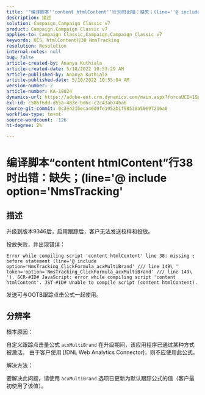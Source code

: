 ```yaml
---
title: '"编译脚本''content htmlContent''行38时出错：缺失；(line=''@ include option=''NmsTracking''”'
description: 描述
solution: Campaign,Campaign Classic v7
product: Campaign,Campaign Classic v7
applies-to: Campaign Classic,Campaign,Campaign Classic v7
keywords: KCS，htmlContent行38 NmsTracking
resolution: Resolution
internal-notes: null
bug: false
article-created-by: Ananya Kuthiala
article-created-date: 5/10/2022 10:53:29 AM
article-published-by: Ananya Kuthiala
article-published-date: 5/10/2022 10:55:04 AM
version-number: 2
article-number: KA-18024
dynamics-url: https://adobe-ent.crm.dynamics.com/main.aspx?forceUCI=1&pagetype=entityrecord&etn=knowledgearticle&id=43feda6c-4fd0-ec11-a7b5-0022480a8e40
exl-id: c506f6dd-d55a-483e-bd6c-c2c43ab74ba6
source-git-commit: 0c3e421beca46d9fe1952b1f98538a50697216a0
workflow-type: tm+mt
source-wordcount: '126'
ht-degree: 2%

---
```


# 编译脚本“content htmlContent”行38时出错：缺失；(line=&#39;@ include option=&#39;NmsTracking&#39;

## 描述


升级到版本9346后，启用跟踪后，客户无法发送校样和投放。

投放失败，并出现错误：

`Error while compiling script 'content htmlContent' line 38: missing ; before statement (line='@ include option='NmsTracking_ClickFormula_acxMultiBrand' /// line 149\ ' token='option='NmsTracking_ClickFormula_acxMultiBrand' /// line 149\ '). SCR-#ID# JavaScript: error while compiling script 'content htmlContent'. JST-#ID# Unable to compile script (content htmlContent).`

发送可与OOTB跟踪点击公式一起使用。


## 分辨率


根本原因：

自定义跟踪点击量公式 `acxMultiBrand` 在升级期间，该应用程序已通过某种方式被激活。 由于客户使用 [!DNL Web Analytics Connector]，则不应使用此公式。

解决方法：

要解决此问题，请使用 `acxMultiBrand` 选项已更新为默认跟踪公式的值（客户最初使用了该值）。
